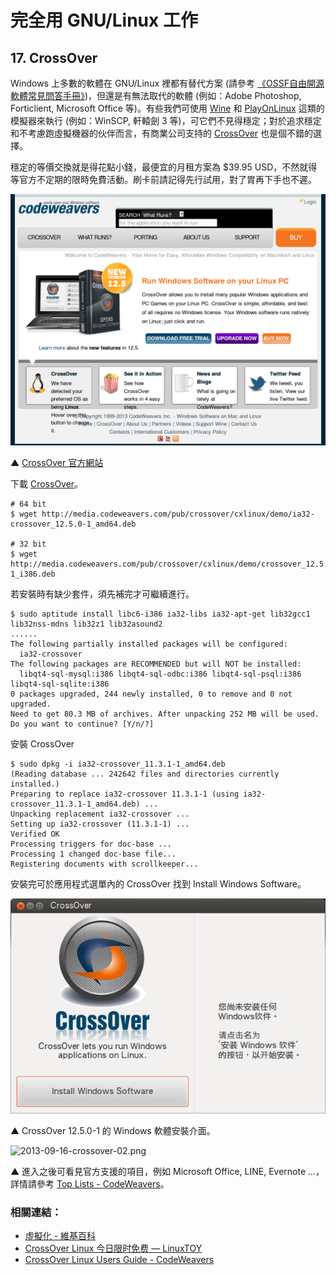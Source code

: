 # 完全用 GNU/Linux 工作

## 17. CrossOver

Windows 上多數的軟體在 GNU/Linux 裡都有替代方案 (請參考 [《OSSF自由開源軟體常見問答手冊》](https://ossf.hackpad.com/OSSF-Final-EYVXeG6oO99))，但還是有無法取代的軟體 (例如：Adobe Photoshop, Forticlient, Microsoft Office 等)。有些我們可使用 [Wine](http://zh.wikipedia.org/wiki/Wine) 和 [PlayOnLinux](http://en.wikipedia.org/wiki/PlayOnLinux) 這類的模擬器來執行 (例如：WinSCP, 軒轅劍 3 等)，可它們不見得穩定；對於追求穩定和不考慮跑虛擬機器的伙伴而言，有商業公司支持的 [CrossOver](http://zh.wikipedia.org/wiki/CrossOver) 也是個不錯的選擇。

穩定的等價交換就是得花點小錢，最便宜的月租方案為 $39.95 USD，不然就得等官方不定期的限時免費活動。刷卡前請記得先行試用，對了胃再下手也不遲。

![2013-09-16-crossovr-00.png](imgs/2013-09-16-crossover-00.png "2013-09-16-crossover-00.png")

▲ [CrossOver 官方網站](http://www.codeweavers.com/)

下載 [CrossOver](http://media.codeweavers.com/pub/crossover/cxlinux/demo/)。

	# 64 bit
	$ wget http://media.codeweavers.com/pub/crossover/cxlinux/demo/ia32-crossover_12.5.0-1_amd64.deb

	# 32 bit
	$ wget http://media.codeweavers.com/pub/crossover/cxlinux/demo/crossover_12.5.0-1_i386.deb
 
若安裝時有缺少套件，須先補完才可繼續進行。

	$ sudo aptitude install libc6-i386 ia32-libs ia32-apt-get lib32gcc1 lib32nss-mdns lib32z1 lib32asound2 
	......
	The following partially installed packages will be configured:
	  ia32-crossover 
	The following packages are RECOMMENDED but will NOT be installed:
	  libqt4-sql-mysql:i386 libqt4-sql-odbc:i386 libqt4-sql-psql:i386 libqt4-sql-sqlite:i386 
	0 packages upgraded, 244 newly installed, 0 to remove and 0 not upgraded.
	Need to get 80.3 MB of archives. After unpacking 252 MB will be used.
	Do you want to continue? [Y/n/?]

安裝 CrossOver

	$ sudo dpkg -i ia32-crossover_11.3.1-1_amd64.deb 
	(Reading database ... 242642 files and directories currently installed.)
	Preparing to replace ia32-crossover 11.3.1-1 (using ia32-crossover_11.3.1-1_amd64.deb) ...
	Unpacking replacement ia32-crossover ...
	Setting up ia32-crossover (11.3.1-1) ...
	Verified OK
	Processing triggers for doc-base ...
	Processing 1 changed doc-base file...
	Registering documents with scrollkeeper...

安裝完可於應用程式選單內的 CrossOver 找到 Install Windows Software。

![2013-09-16-crossover-01.png](imgs/2013-09-16-crossover-01.png "2013-09-16-crossover-01.png")

▲ CrossOver 12.5.0-1 的 Windows 軟體安裝介面。

![2013-09-16-crossover-02.png](https://lh5.googleusercontent.com/-WgeilHN6IJw/UjsNU-4S4vI/AAAAAAAAVrI/Irl9XRhNI_s/s640/2013-09-16-crossover-02.png)

▲ 進入之後可看見官方支援的項目，例如 Microsoft Office, LINE, Evernote ...，詳情請參考 [Top Lists - CodeWeavers](http://www.codeweavers.com/compatibility/toplists/)。

### 相關連結：

- [虛擬化 - 維基百科](http://zh.wikipedia.org/wiki/%E8%99%9B%E6%93%AC%E5%8C%96)
- [CrossOver Linux 今日限时免费 — LinuxTOY](http://linuxtoy.org/archives/crossover-linux.html)
- [CrossOver Linux Users Guide - CodeWeavers](http://www.codeweavers.com/support/docs/crossover-pro/)


